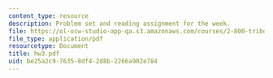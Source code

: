 ```yaml
---
content_type: resource
description: Problem set and reading assignment for the week.
file: https://ol-ocw-studio-app-qa.s3.amazonaws.com/courses/2-800-tribology-fall-2004/be25a2c976358df42d8b2266a902e784_hw3.pdf
file_type: application/pdf
resourcetype: Document
title: hw3.pdf
uid: be25a2c9-7635-8df4-2d8b-2266a902e784
---
```

